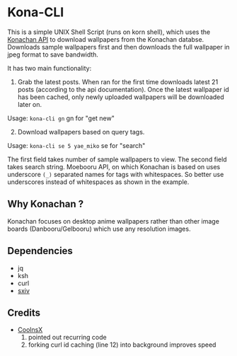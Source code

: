 # Kona-CLI

This is a simple UNIX Shell Script (runs on korn shell), which uses the [Konachan API](https://konachan.com/help/api) to download wallpapers from the Konachan databse. Downloads sample wallpapers first and then downloads the full wallpaper in jpeg format to save bandwidth.

It has two main functionality:

1. Grab the latest posts. When ran for the first time downloads latest 21 posts (according to the api documentation). Once the latest wallpaper id has been cached, only newly uploaded wallpapers will be downloaded later on.

Usage: ```kona-cli gn``` gn for "get new"


2. Download wallpapers based on query tags.

Usage: ```kona-cli se 5 yae_miko``` se for "search"

The first field takes number of sample wallpapers to view. The second field takes search string. Moebooru API, on which Konachan is based on uses underscore `(_)` separated names for tags with whitespaces. So better use underscores instead of whitespaces as shown in the example.


## Why Konachan ?

Konachan focuses on desktop anime wallpapers rather than other image boards (Danbooru/Gelbooru) which use any resolution images.


## Dependencies

* jq
* ksh
* curl
* [sxiv](https://github.com/bakkeby/sxiv-flexipatch.git)


## Credits

* [CoolnsX](https://github.com/CoolnsX)
    1. pointed out recurring code
    2. forking curl id caching (line 12) into background improves speed
